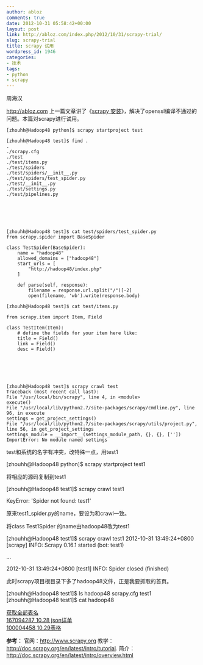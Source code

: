 ```yaml
---
author: abloz
comments: true
date: 2012-10-31 05:58:42+00:00
layout: post
link: http://abloz.com/index.php/2012/10/31/scrapy-trial/
slug: scrapy-trial
title: scrapy 试用
wordpress_id: 1946
categories:
- 技术
tags:
- python
- scrapy
---
```


周海汉

http://abloz.com
上一篇文章讲了《[scrapy 安装](http://abloz.com/2012/10/31/scrapy-installation.html)》，解决了openssl编译不通过的问题。本篇对scrapy进行试用。

    
    
    [zhouhh@Hadoop48 python]$ scrapy startproject test
    
    [zhouhh@Hadoop48 test]$ find .
    .
    ./scrapy.cfg
    ./test
    ./test/items.py
    ./test/spiders
    ./test/spiders/__init__.py
    ./test/spiders/test_spider.py
    ./test/__init__.py
    ./test/settings.py
    ./test/pipelines.py
    




    
    [zhouhh@Hadoop48 test]$ cat test/spiders/test_spider.py
    from scrapy.spider import BaseSpider
    
    class TestSpider(BaseSpider):
        name = "hadoop48"
        allowed_domains = ["hadoop48"]
        start_urls = [
            "http://hadoop48/index.php"
        ]
    
        def parse(self, response):
            filename = response.url.split("/")[-2]
            open(filename, 'wb').write(response.body)
    
    [zhouhh@Hadoop48 test]$ cat test/items.py
    
    from scrapy.item import Item, Field
    
    class TestItem(Item):
        # define the fields for your item here like:
        title = Field()
        link = Field()
        desc = Field()




    
    
    [zhouhh@Hadoop48 test]$ scrapy crawl test
    Traceback (most recent call last):
    File "/usr/local/bin/scrapy", line 4, in <module>
    execute()
    File "/usr/local/lib/python2.7/site-packages/scrapy/cmdline.py", line 96, in execute
    settings = get_project_settings()
    File "/usr/local/lib/python2.7/site-packages/scrapy/utils/project.py", line 56, in get_project_settings
    settings_module = __import__(settings_module_path, {}, {}, [''])
    ImportError: No module named settings
    


test和系统的名字有冲突，改特殊一点，用test1

[zhouhh@Hadoop48 python]$ scrapy startproject test1

将相应的源码复制到test1

[zhouhh@Hadoop48 test1]$ scrapy crawl test1

KeyError: 'Spider not found: test1'

原来test1_spider.py的name，要设为和crawl一致。

将class Test1Spider 的name由hadoop48改为test1

[zhouhh@Hadoop48 test1]$ scrapy crawl test1
2012-10-31 13:49:24+0800 [scrapy] INFO: Scrapy 0.16.1 started (bot: test1)

...

2012-10-31 13:49:24+0800 [test1] INFO: Spider closed (finished)

此时scrapy项目根目录下多了hadoop48文件，正是我要抓取的首页。

[zhouhh@Hadoop48 test1]$ ls
hadoop48 scrapy.cfg test1
[zhouhh@Hadoop48 test1]$ cat hadoop48
<html>
<head>
<title>list tables demo of zhouhh</title>
</head>
<body>
<a href="list.php">获取全部表名</a> <br/>
<a href="detail.php?date=2012-10-28&type=2&gameid=1001&userid=167094287">167094287 10.28 json详单</a><br/>
<a href="info.php?date=2012-10-29&type=2&gameid=1001&userid=100004458">100004458 10.29表格</a><br/>
</body>
</html>


**参考：**
官网：http://www.scrapy.org
教学：http://doc.scrapy.org/en/latest/intro/tutorial.
简介：http://doc.scrapy.org/en/latest/intro/overview.html
